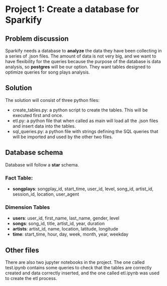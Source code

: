 # Project 1: Create a database for Sparkify

## Problem discussion
Sparkify needs a database to **analyze** the data they have been collecting in a series of .json files. The amount of data is not very big, and we want to have flexibility for the queries because the purpose of the database is data analysis, so **postgres** will be our option. They want tables designed to optimize queries for song plays analysis.

## Solution
The solution will consist of three python files:

- create_tables.py: a python script to create the tables. This will be executed first and once.
- etl.py: a python file that when called as main will load all the .json files and insert data into the tables.
- sql_queries.py: a python file with strings defining the SQL queries that will be imported and used by the other two files.

## Database schema
Database will follow a **star** schema.

### Fact Table:
- **songplays**: songplay_id, start_time, user_id, level, song_id, artist_id, session_id, location, user_agent

### Dimension Tables
- **users**: user_id, first_name, last_name, gender, level
- **songs**: song_id, title, artist_id, year, duration
- **artists**: artist_id, name, location, latitude, longitude
- **time**: start_time, hour, day, week, month, year, weekday

## Other files
There are also two jupyter notebooks in the project. The one called test.ipynb contains some queries to check that the tables are correctly created and data correctly inserted, and the one called etl.ipynb was used to create the etl process. 
